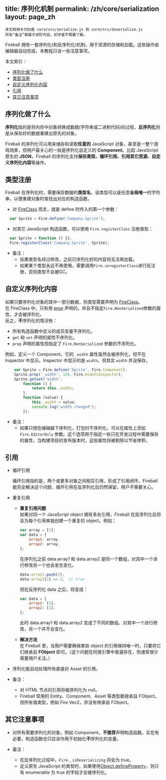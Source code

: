 title: 序列化机制
permalink: /zh/core/serialization
layout: page_zh
---

```
本文档相关代码是 core/src/serialize.js 和 core/src/deserialize.js
所有“备注”都属于进阶内容，初学者不需要了解。
```

Fireball 拥有一套序列化(和反序列化)机制，用于资源的存储和加载。这些操作由编辑器自动完成，本教程只谈一些注意事项。

本文索引：
- [序列化做了什么](#intro)
- [类型注册](#register)
- [自定义序列化内容](#custom)
- [引用](#reference)
- [其它注意事项](#note)

## <a name="intro"></a>序列化做了什么

**序列化**指的是将内存中对象转换成数据(字符串或二进制代码)的过程，**反序列化**则是从保存好的数据重建出原先的对象。  

Fireball 的序列化可以用来储存和读取**任意的** JavaScript 对象，甚至是一整个游戏场景，但用户最关心的一般是序列化自定义的 **Component**。比起 JavaScript 原生的 **JSON**，Fireball 的序列化支持**保存类型、循环引用、引用其它资源、自定义序列化内容**等操作。

## <a name="register"></a>类型注册

Fireball 在序列化时，需要保存数据的**类型名**，该类型可以是任意**全局唯一**的字符串，以便重建对象时查找出对应的构造函数。

- 对 [FireClass](class.md) 而言，就是 define 时传入的第一个参数：
```js
  var Sprite = Fire.define('Company.Sprite');
```
- 对其它 JavaScript 构造函数，可以使用 `Fire.registerClass` 注册类型：
```js
  var Sprite = function () {};
  Fire.registerClass('Company.Sprite', Sprite);
```

- 备注：
    - 如果类型名经过修改，之前已序列化好的内容将无法再加载。
    - 如果某个类型永远不再使用，需要调用`Fire.unregisterClass`进行反注册，否则类型不会被GC。

## <a name="custom"></a>自定义序列化内容

如果只要序列化对象的其中一部分数据，则类型需要声明为 [FireClass](class.md)。  
在 FireClass 中，只有用 [prop](class.md#property) 声明的，并且不指定`Fire.NonSerialized`参数的属性，才会被序列化。  
  反之，**不**序列化的情况有：
  - 所有构造函数中定义的成员变量不序列化。
  - `get` 和 `set` 声明的属性不序列化。
  - `prop` 声明的属性但指定了 `Fire.NonSerialized` 参数的不序列化。

例如，定义一个 Component，它的 `_width` 属性虽然会被序列化，但不在 Inspector 中显示。Inspector 中显示的是 `width`，但其实 `width` 并没保存。
```js
    var Sprite = Fire.define('Sprite', Fire.Component);
    Sprite.prop('_width', 128, Fire.HideInInspector);
    Sprite.getset('width',
        function () {
            return this._width;
        },
        function (value) {
            this._width = value;
            console.log('width changed');
        });
```

- 备注：
	- 如果只想在编辑器下序列化，打包时不序列化，可以在属性上添加 `Fire.EditorOnly` 参数。这个选项用于指定一些只在开发过程中需要保存的属性，当构建项目的发布版本时，这些属性将被剔除以节省体积。

## <a name="reference"></a>引用

- 循环引用

    循环引用指的是，两个或更多对象之间相互引用，形成了引用闭环。Fireball 能完全解决这个问题，循环引用在反序列化后仍然保留，用户不需要关心。

- 重复引用

	- **重复引用问题**  
      如果对同一个 JavaScript object 拥有多处引用，Fireball 在反序列化后将会为每个引用单独创建一个重复的 object。例如：
      ```js
      var array = [1];
      var data = {
          array1: array,
          array2: array,
      };
      ```
      在序列化之前 data.array1 和 data.array2 是同一个数组，对其中一个进行修改另一个也会发生变化。
      ```js
      data.array1.push(2);
      data.array2[1] == 2;	// true
      ```
      但在反序列化 data 之后，将变成：
      ```js
      var data = {
          array1: [1],
          array2: [1],
      };
      ```
      此时 data.array1 和 data.array2 变成了不同的数组，对其中一个进行修改，另一个并不会变化。

	- **解决方法**  
      在 Fireball 里，当用户需要确保某些 object 的引用保持唯一时，只要将它们继承自 **FObject** 即可。（这个问题在同类引擎中普遍存在，但通常很少需要用户关注。）

- 序列化能自动处理所有直接对 Asset 的引用。

- 备注：
	- 对 HTML 节点的引用将被序列化为 null。
    - Fireball 常用的 Entity、Component、Asset 等类型都继承自 FObject。但所有值类型，例如 Fire.Vec2，并没有继承自 FObject。

## <a name="note"></a>其它注意事项

- 对所有需要序列化的对象，例如 Component，**不推荐**声明构造函数。实在有必要，构造函数也只应该作用于初始化**不**序列化的变量。

- 备注：
	- 在反序列化过程中，`Fire._isDeserializing` 将会为 true。
	- 定义原生 JavaScript 的类型时，如果使用[Object.defineProperty](https://developer.mozilla.org/en-US/docs/Web/JavaScript/Reference/Global_Objects/Object/defineProperty)，则只有 enumerable 为 true 的字段才会被序列化。
